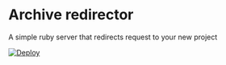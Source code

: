 # Archive redirector
A simple ruby server that redirects request to your new project

[![Deploy](https://www.herokucdn.com/deploy/button.svg)](https://heroku.com/deploy?template=https://github.com/neonroots/archive-redirector)
